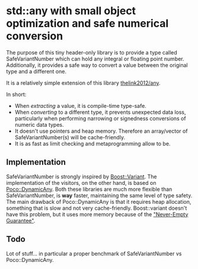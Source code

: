 # std::any with small object optimization and safe numerical conversion

The purpose of this tiny header-only library is to provide a type called SafeVariantNumber which can hold any integral or floating point number.
Additionally, it provides a safe way to convert a value between the original type and a different one.

It is a relatively simple extension of this library [thelink2012/any](https://github.com/thelink2012/any).

In short:

* When _extracting_ a value, it is compile-time type-safe. 
* When _converting_ to a different type, it prevents unexpected data loss, particularly when performing narrowing or signedness conversions of numeric data types. 
* It doesn't use pointers and heap memory. Therefore an array/vector of SafeVariantNumber(s) will be cache-friendly.
* It is as fast as limit checking and metaprogramming allow to be.

## Implementation 
SafeVariantNumber is strongly inspired by [Boost::Variant](http://www.boost.org/doc/libs/1_59_0/doc/html/variant.html). The implementation of the visitors, on the other hand, is based on [Poco::DynamicAny](http://pocoproject.org/docs-1.4.6/Poco.DynamicAny.html).
Both these libraries are much more flexible than SafeVariantNumber, is __way__ faster, maintaining the same level of type safety. 
The main drawback of Poco::DynamicAny is that it requires heap allocation, something that is slow and not very cache-friendly.
Boost::variant doesn't have this problem, but it uses more memory because of the ["Never-Empty Guarantee"](http://www.boost.org/doc/libs/1_59_0/doc/html/variant/design.html#variant.design.never-empty).

## Todo
Lot of stuff... in particular a proper benchmark of SafeVariantNumber vs Poco::DynamicAny.



